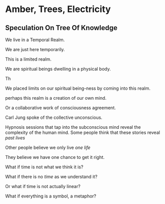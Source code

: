 # Amber, Trees, Electricity
## Speculation On Tree Of Knowledge

We live in a Temporal Realm.

We are just here temporarily.

This is a limited realm.

We are spiritual beings dwelling in a physical body.

Th

We placed limits on our spiritual being-ness by coming into this realm.

perhaps this realm is a creation of our own mind.

Or a collaborative work of consciousness agreement.

Carl Jung spoke of the collective unconscious.

Hypnosis sessions that tap into the subconscious mind reveal the complexity of the human mind. Some people think that these stories reveal *past lives*

Other people believe we only live *one life*

They believe we have one chance to get it right.

What if time is not what we think it is?

What if there is no *time* as we understand it?

Or what if time is not actually linear?

What if everything is a symbol, a metaphor?

